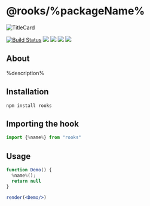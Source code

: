 # @rooks/%packageName%

![TitleCard](https://raw.githubusercontent.com/imbhargav5/rooks/HEAD/packages/%directoryName%/title-card.svg)

[![Build Status](https://travis-ci.org/imbhargav5/rooks.svg?branch=master)](https://travis-ci.org/imbhargav5/rooks) ![](https://img.shields.io/npm/v/@rooks/%packageName%/latest.svg) ![](https://img.shields.io/npm/l/@rooks/%packageName%.svg) ![](https://img.shields.io/bundlephobia/min/@rooks/%packageName%.svg) ![](https://img.shields.io/david/imbhargav5/rooks.svg?path=packages%2F%directoryName%)



## About
%description%


[//]: # (Main)

## Installation

```
npm install rooks
```

## Importing the hook

```javascript
import {%name%} from "rooks"
```

## Usage

```jsx
function Demo() {
  %name%();
  return null
}

render(<Demo/>)
```
